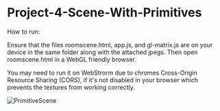 # Project-4-Scene-With-Primitives

How to run:

Ensure that the files roomscene.html, app.js, and gl-matrix.js are on your device in the same folder along with the attached jpegs. Then open roomscene.html in a WebGL friendly browser.

You may need to run it on WebStrorm due to chromes Cross-Origin Resource Sharing (CORS), if it's not disabled in your browser which prevents the textures from working correctly. 

![PrimitiveScene](https://user-images.githubusercontent.com/85852238/179364049-9516dcaf-48e2-40a7-ac55-2597f82c469a.jpg)
